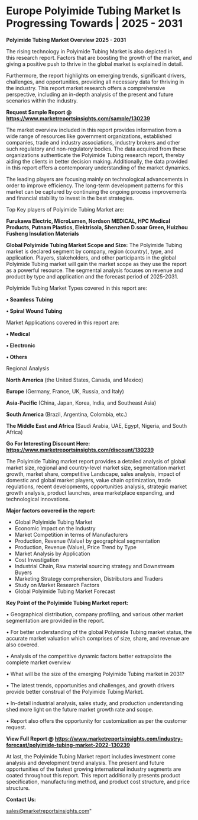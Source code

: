 # Europe Polyimide Tubing Market Is Progressing Towards | 2025 - 2031

<Strong> Polyimide Tubing Market Overview 2025 - 2031</strong>

The rising technology in Polyimide Tubing Market is also depicted in this research report. Factors that are boosting the growth of the market, and giving a positive push to thrive in the global market is explained in detail.

Furthermore, the report highlights on emerging trends, significant drivers, challenges, and opportunities, providing all necessary data for thriving in the industry. This report market research offers a comprehensive perspective, including an in-depth analysis of the present and future scenarios within the industry.

<strong>Request Sample Report @ <a href=https://www.marketreportsinsights.com/sample/130239>https://www.marketreportsinsights.com/sample/130239</a></strong>

The market overview included in this report provides information from a wide range of resources like government organizations, established companies, trade and industry associations, industry brokers and other such regulatory and non-regulatory bodies. The data acquired from these organizations authenticate the Polyimide Tubing research report, thereby aiding the clients in better decision making. Additionally, the data provided in this report offers a contemporary understanding of the market dynamics.

The leading players are focusing mainly on technological advancements in order to improve efficiency. The long-term development patterns for this market can be captured by continuing the ongoing process improvements and financial stability to invest in the best strategies.

Top Key players of Polyimide Tubing Market are:

<strong>Furukawa Electric, MicroLumen, Nordson MEDICAL, HPC Medical Products, Putnam Plastics, Elektrisola, Shenzhen D.soar Green, Huizhou Fusheng Insulation Materials</strong>

<strong><b>Global Polyimide Tubing Market Scope and Size:</b></strong>
The Polyimide Tubing market is declared segment by company, region (country), type, and application. Players, stakeholders, and other participants in the global Polyimide Tubing market will gain the market scope as they use the report as a powerful resource. The segmental analysis focuses on revenue and product by type and application and the forecast period of 2025-2031.

Polyimide Tubing Market Types covered in this report are:

<strong>• Seamless Tubing

• Spiral Wound Tubing</strong>

Market Applications covered in this report are:

<strong>• Medical

• Electronic

• Others</strong> 

Regional Analysis

<strong>North America</strong> (the United States, Canada, and Mexico)

<strong>Europe</strong> (Germany, France, UK, Russia, and Italy)

<strong>Asia-Pacific</strong> (China, Japan, Korea, India, and Southeast Asia)

<strong>South America</strong> (Brazil, Argentina, Colombia, etc.)

<strong>The Middle East and Africa</strong> (Saudi Arabia, UAE, Egypt, Nigeria, and South Africa)

<strong>Go For Interesting Discount Here: <a href=https://www.marketreportsinsights.com/discount/130239>https://www.marketreportsinsights.com/discount/130239</a></strong>

The Polyimide Tubing market report provides a detailed analysis of global market size, regional and country-level market size, segmentation market growth, market share, competitive Landscape, sales analysis, impact of domestic and global market players, value chain optimization, trade regulations, recent developments, opportunities analysis, strategic market growth analysis, product launches, area marketplace expanding, and technological innovations.

<strong><b>Major factors covered in the report:</b></strong>
<ul>
  <li>Global Polyimide Tubing Market </li>
  <li>Economic Impact on the Industry</li>
  <li>Market Competition in terms of Manufacturers</li>
  <li>Production, Revenue (Value) by geographical segmentation</li>
  <li>Production, Revenue (Value), Price Trend by Type</li>
  <li>Market Analysis by Application</li>
  <li>Cost Investigation</li>
  <li>Industrial Chain, Raw material sourcing strategy and Downstream Buyers</li>
  <li>Marketing Strategy comprehension, Distributors and Traders</li>
  <li>Study on Market Research Factors</li>
  <li>Global Polyimide Tubing Market Forecast</li>
</ul>

<strong><b>Key Point of the Polyimide Tubing Market report:</b></strong>

• Geographical distribution, company profiling, and various other market segmentation are provided in the report.

• For better understanding of the global Polyimide Tubing market status, the accurate market valuation which comprises of size, share, and revenue are also covered.

• Analysis of the competitive dynamic factors better extrapolate the complete market overview

• What will be the size of the emerging Polyimide Tubing market in 2031?

• The latest trends, opportunities and challenges, and growth drivers provide better construal of the Polyimide Tubing Market.

• In-detail industrial analysis, sales study, and production understanding shed more light on the future market growth rate and scope.

• Report also offers the opportunity for customization as per the customer request.

<strong><b>View Full Report @ <a href=https://www.marketreportsinsights.com/industry-forecast/polyimide-tubing-market-2022-130239>https://www.marketreportsinsights.com/industry-forecast/polyimide-tubing-market-2022-130239</a></b></strong>


At last, the Polyimide Tubing Market report includes investment come analysis and development trend analysis. The present and future opportunities of the fastest growing international industry segments are coated throughout this report. This report additionally presents product specification, manufacturing method, and product cost structure, and price structure.

<strong>Contact Us:</strong>

sales@marketreportsinsights.com"
